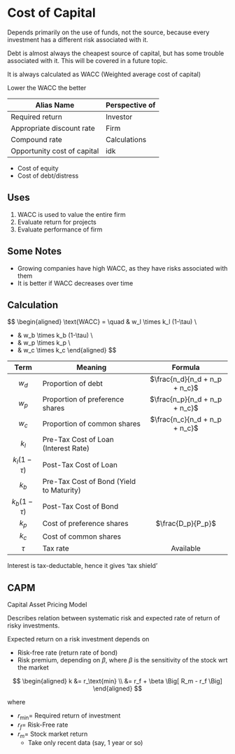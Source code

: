 # Cost of Capital

Depends primarily on the use of funds, not the source, because every investment has a different risk associated with it.

Debt is almost always the cheapest source of capital, but has some trouble associated with it. This will be covered in a future topic.

It is always calculated as WACC (Weighted average cost of capital)

Lower the WACC the better

| Alias Name                  | Perspective of |
| --------------------------- | -------------- |
| Required return             | Investor       |
| Appropriate discount rate   | Firm           |
| Compound rate               | Calculations   |
| Opportunity cost of capital | idk            |

- Cost of equity
- Cost of debt/distress

## Uses

1. WACC is used to value the entire firm
2. Evaluate return for projects
3. Evaluate performance of firm

## Some Notes

- Growing companies have high WACC, as they have risks associated with them
- It is better if WACC decreases over time

## Calculation

$$
\begin{aligned}
\text{WACC} = \quad & w_l  \times k_l (1-\tau) \\
+ & w_b  \times k_b (1-\tau) \\
+ & w_p \times k_p \\
+ & w_c \times k_c
\end{aligned}
$$

|      Term      | Meaning                                  |            Formula            |
| :------------: | ---------------------------------------- | :---------------------------: |
|     $w_d$      | Proportion of debt                       | $\frac{n_d}{n_d + n_p + n_c}$ |
|     $w_p$      | Proportion of preference shares          | $\frac{n_p}{n_d + n_p + n_c}$ |
|     $w_c$      | Proportion of common shares              | $\frac{n_c}{n_d + n_p + n_c}$ |
|     $k_l$      | Pre-Tax Cost of Loan (Interest Rate)     |                               |
| $k_l (1-\tau)$ | Post-Tax Cost of Loan                    |                               |
|     $k_b$      | Pre-Tax Cost of Bond (Yield to Maturity) |                               |
| $k_b (1-\tau)$ | Post-Tax Cost of Bond                    |                               |
|     $k_p$      | Cost of preference shares                |       $\frac{D_p}{P_p}$       |
|     $k_c$      | Cost of common shares                    |                               |
|     $\tau$     | Tax rate                                 |           Available           |

Interest is tax-deductable, hence it gives ‘tax shield’

## CAPM

Capital Asset Pricing Model

Describes relation between systematic risk and expected rate of return of risky investments.

Expected return on a risk investment depends on

- Risk-free rate (return rate of bond)
- Risk premium, depending on $\beta$, where $\beta$ is the sensitivity of the stock wrt the market

$$
\begin{aligned}
k
&= r_\text{min} \\
&= r_f + \beta \Big[ R_m - r_f \Big]
\end{aligned}
$$

where

- $r_\text{min} =$ Required return of investment
- $r_f =$ Risk-Free rate
- $r_m =$ Stock market return
  - Take only recent data (say, 1 year or so)

